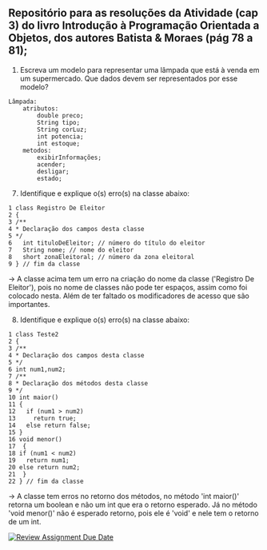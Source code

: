 ## Repositório para as resoluções da Atividade (cap 3) do livro Introdução à Programação Orientada a Objetos, dos autores Batista & Moraes (pág 78 a 81);

1. Escreva um modelo para representar uma lâmpada que está à venda em um supermercado. Que dados devem ser representados por esse modelo? <br>
```
Lâmpada:
    atributos:
        double preco;
        String tipo;
        String corLuz;
        int potencia;
        int estoque;
    metodos:
        exibirInformações;
        acender;
        desligar;
        estado;
```
7. Identifique e explique o(s) erro(s) na classe abaixo:
```
1 class Registro De Eleitor
2 {
3 /**
4 * Declaração dos campos desta classe
5 */
6   int tituloDeEleitor; // número do título do eleitor
7   String nome; // nome do eleitor
8   short zonaEleitoral; // número da zona eleitoral
9 } // fim da classe
```
-> A classe acima tem um erro na criação do nome da classe ('Registro De Eleitor'), pois no nome de classes não pode ter espaços, assim como foi colocado nesta. Além de ter faltado os modificadores de acesso que são importantes.

8. Identifique e explique o(s) erro(s) na classe abaixo:
```
1 class Teste2
2 {
3 /**
4 * Declaração dos campos desta classe
5 */
6 int num1,num2;
7 /**
8 * Declaração dos métodos desta classe
9 */
10 int maior()
11 {
12   if (num1 > num2)
13     return true;
14   else return false;
15 }
16 void menor()
17  {
18 if (num1 < num2)
19   return num1;
20 else return num2;
21  }
22 } // fim da classe
``` 
-> A classe tem erros no retorno dos métodos, no método 'int maior()' retorna um boolean e não um int que era o retorno esperado. Já no método 'void menor()' não é esperado retorno, pois ele é 'void' e nele tem o retorno de um int.



[![Review Assignment Due Date](https://classroom.github.com/assets/deadline-readme-button-22041afd0340ce965d47ae6ef1cefeee28c7c493a6346c4f15d667ab976d596c.svg)](https://classroom.github.com/a/4j22Em04)

